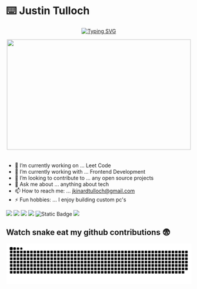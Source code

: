 # ⌨️ Justin Tulloch 
<p align=center>
   <a href="https://git.io/typing-svg"><img src="https://readme-typing-svg.demolab.com?font=Fira+Code&pause=1000&color=404040&width=435&lines=Built+with+%E2%9D%A4%EF%B8%8F+for+engineering" alt="Typing SVG" /></a>
</p>

<div align=center>
  <img src="https://wallpapercave.com/wp/wp4751480.png" width="500" height="300"> 
</div>

</br>

- 🔭 I’m currently working on ... Leet Code
- 🌱 I’m currently working with ... Frontend Development
- 👯 I’m looking to contribute to ... any open source projects
- 💬 Ask me about ... anything about tech
- 📫 How to reach me: ... jkinardtulloch@gmail.com
- ⚡ Fun hobbies: ... I enjoy building custom pc's

![](https://img.shields.io/badge/Os-Linux-green)
![](https://img.shields.io/badge/Os-Windows-green)
![](https://img.shields.io/badge/Code-Javascript-yellow)
![](https://img.shields.io/badge/IDE-Vscode-green)
![Static Badge](https://img.shields.io/badge/Code-Typescript-blue)
![](https://img.shields.io/badge/Code-Node.js-green)
  

## Watch snake eat my github contributions 😨

![snake gif](https://github.com/QuadNard/QuadNard/blob/output/github-contribution-grid-snake.svg)


